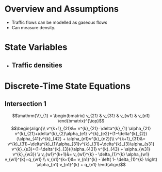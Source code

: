 # Overview and Assumptions

- Traffic flows can be modelled as gaseous flows 
- Can measure density.

# State Variables

- Traffic densities
	- 
# Discrete-Time State Equations
## Intersection $1$

$$\mathrm{V}_{1} = \begin{bmatrix} v_{21}  &  v_{31}  &  v_{w1}  &  v_{n1} \end{bmatrix}^{\top}$$
$$\begin{align}\\
v^{k+1}_{21}&= v^{k}_{21}−\delta^{k}_{1} \alpha_{21} v^{k}_{21}+\delta^{k}_{2}\alpha_{e1} v^{k}_{e2}+(1−\delta^{k}_{2})(\alpha_{41}v^{k}_{42} + \alpha_{n1}v^{k}_{n2})\\
v^{k+1}_{31}&= v^{k}_{31}−\delta^{k}_{1}\alpha_{31}v^{k}_{31}+\delta^{k}_{3}\alpha_{s31} v^{k}_{s3}+(1−\delta^{k}_{3})(\alpha_{431} v^{k}_{43} + \alpha_{w31} v^{k}_{w3}) \\
v_{w1}^{k+1}&= v_{w1}^{k} - \delta_{1}^{k} \alpha_{w1} v_{w1}^{k}+q_{w1} \\
v_{n1}^{k+1}&= v_{n1}^{k} - \left( 1- \delta_{1}^{k} \right) \alpha_{n1} v_{n1}^{k} + q_{n1} 
\end{align}$$
